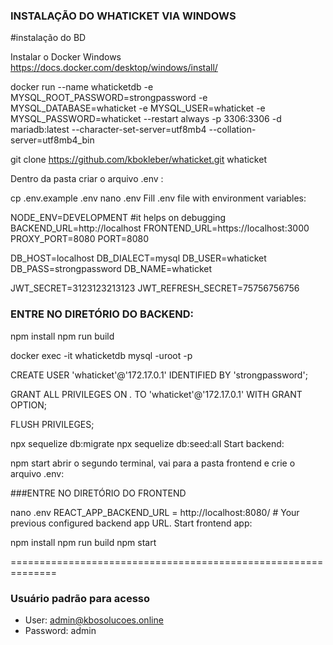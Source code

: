 ### INSTALAÇÃO DO WHATICKET VIA WINDOWS

#instalação do BD

Instalar o Docker Windows https://docs.docker.com/desktop/windows/install/

docker run --name whaticketdb -e MYSQL_ROOT_PASSWORD=strongpassword -e MYSQL_DATABASE=whaticket -e MYSQL_USER=whaticket -e MYSQL_PASSWORD=whaticket --restart always -p 3306:3306 -d mariadb:latest --character-set-server=utf8mb4 --collation-server=utf8mb4_bin

git clone https://github.com/kbokleber/whaticket.git whaticket

Dentro da pasta criar o arquivo .env :

cp .env.example .env
nano .env
Fill .env file with environment variables:

NODE_ENV=DEVELOPMENT      #it helps on debugging
BACKEND_URL=http://localhost
FRONTEND_URL=https://localhost:3000
PROXY_PORT=8080
PORT=8080

DB_HOST=localhost
DB_DIALECT=mysql
DB_USER=whaticket
DB_PASS=strongpassword
DB_NAME=whaticket

JWT_SECRET=3123123213123
JWT_REFRESH_SECRET=75756756756

### ENTRE NO DIRETÓRIO DO BACKEND:

npm install
npm run build


docker exec -it whaticketdb mysql -uroot -p
	
CREATE USER 'whaticket'@'172.17.0.1' IDENTIFIED BY 'strongpassword';

GRANT ALL PRIVILEGES ON *.* TO 'whaticket'@'172.17.0.1' WITH GRANT OPTION;

FLUSH PRIVILEGES;

npx sequelize db:migrate
npx sequelize db:seed:all
Start backend:

npm start
abrir o segundo terminal, vai para a pasta frontend e crie o arquivo .env:

###ENTRE NO DIRETÓRIO DO FRONTEND

nano .env
REACT_APP_BACKEND_URL = http://localhost:8080/ # Your previous configured backend app URL.
Start frontend app:

npm install
npm run build
npm start

==============================================================

### Usuário padrão para acesso

* User: admin@kbosolucoes.online  
* Password: admin